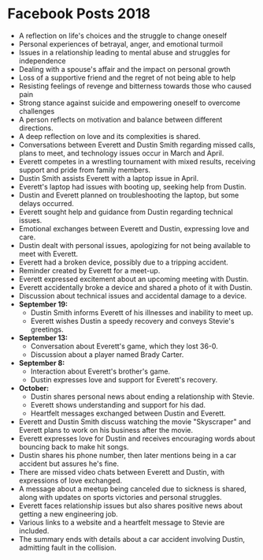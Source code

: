 # Facebook Posts 2018

- A reflection on life's choices and the struggle to change oneself
- Personal experiences of betrayal, anger, and emotional turmoil
- Issues in a relationship leading to mental abuse and struggles for independence
- Dealing with a spouse's affair and the impact on personal growth
- Loss of a supportive friend and the regret of not being able to help
- Resisting feelings of revenge and bitterness towards those who caused pain
- Strong stance against suicide and empowering oneself to overcome challenges
- A person reflects on motivation and balance between different directions.
- A deep reflection on love and its complexities is shared.
- Conversations between Everett and Dustin Smith regarding missed calls, plans to meet, and technology issues occur in March and April.
- Everett competes in a wrestling tournament with mixed results, receiving support and pride from family members.
- Dustin Smith assists Everett with a laptop issue in April.
- Everett's laptop had issues with booting up, seeking help from Dustin.
- Dustin and Everett planned on troubleshooting the laptop, but some delays occurred.
- Everett sought help and guidance from Dustin regarding technical issues.
- Emotional exchanges between Everett and Dustin, expressing love and care.
- Dustin dealt with personal issues, apologizing for not being available to meet with Everett.
- Everett had a broken device, possibly due to a tripping accident.
- Reminder created by Everett for a meet-up.
- Everett expressed excitement about an upcoming meeting with Dustin.
- Everett accidentally broke a device and shared a photo of it with Dustin.
- Discussion about technical issues and accidental damage to a device.
- **September 19:**
  - Dustin Smith informs Everett of his illnesses and inability to meet up.
  - Everett wishes Dustin a speedy recovery and conveys Stevie's greetings.
- **September 13:**
  - Conversation about Everett's game, which they lost 36-0.
  - Discussion about a player named Brady Carter.
- **September 8:**
  - Interaction about Everett's brother's game.
  - Dustin expresses love and support for Everett's recovery.
- **October:**
  - Dustin shares personal news about ending a relationship with Stevie.
  - Everett shows understanding and support for his dad.
  - Heartfelt messages exchanged between Dustin and Everett.
- Everett and Dustin Smith discuss watching the movie "Skyscraper" and Everett plans to work on his business after the movie.
- Everett expresses love for Dustin and receives encouraging words about bouncing back to make hit songs.
- Dustin shares his phone number, then later mentions being in a car accident but assures he's fine.
- There are missed video chats between Everett and Dustin, with expressions of love exchanged.
- A message about a meetup being canceled due to sickness is shared, along with updates on sports victories and personal struggles.
- Everett faces relationship issues but also shares positive news about getting a new engineering job.
- Various links to a website and a heartfelt message to Stevie are included.
- The summary ends with details about a car accident involving Dustin, admitting fault in the collision.
